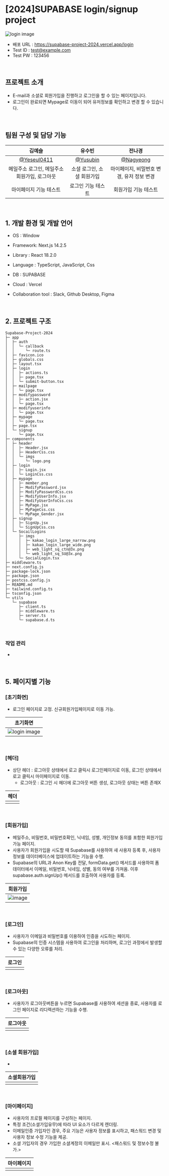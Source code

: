 # [2024]SUPABASE login/signup project

![login image](https://github.com/user-attachments/assets/b665a4a3-2b4a-4e32-8814-f005a88a3e88)

- 배포 URL : https://supabase-project-2024.vercel.app/login
- Test ID : test@example.com
- Test PW : 123456

<br>

## 프로젝트 소개

- E-mail과 소셜로 회원가입을 진행하고 로그인을 할 수 있는 페이지입니다.
- 로그인이 완료되면 Mypage로 이동이 되어 유저정보를 확인하고 변경 할 수 있습니다.

<br>

## 팀원 구성 및 담당 기능

<div align="center">

|                  **김예슬**                   |               **유수빈**                |               **전나경**               |
| :-------------------------------------------: | :-------------------------------------: | :------------------------------------: |
| [ @Yeseul0411](https://github.com/Yeseul0411) | [ @Yusubin](https://github.com/Yusubin) | [@Nagyeong](https://github.com/nage24) |
|   메일주소 로그인, 메일주소 회원가입, 로그아웃    |         소셜 로그인, 소셜 회원가입         | 마이페이지, 비밀번호 변경, 유저 정보 변경 |
|              마이페이지 기능 테스트             |         로그인 기능 테스트                |           회원가입 기능 테스트          |


</div>

<br>

## 1. 개발 환경 및 개발 언어

- OS : Window
- Framework: Next.js 14.2.5
- Library : React 18.2.0
- Language : TypeScript, JavaScript, Css
- DB : SUPABASE
- Cloud : Vercel
- Collaboration tool : Slack, Github Desktop, Figma

  <br>

## 2. 프로젝트 구조

```
Supabase-Project-2024
├─ app
│  ├─ auth
│  │  └─ callback
│  │     └─ route.ts
│  ├─ favicon.ico
│  ├─ globals.css
│  ├─ layout.tsx
│  ├─ login
│  │  ├─ actions.ts
│  │  ├─ page.tsx
│  │  └─ submit-button.tsx
│  ├─ mailpage
│  │  └─ page.tsx
│  ├─ modifypassword
│  │  ├─ action.jsx
│  │  └─ page.tsx
│  ├─ modifyuserinfo
│  │  └─ page.tsx
│  ├─ mypage
│  │  └─ page.tsx
│  ├─ page.tsx
│  └─ signup
│     └─ page.tsx
├─ components
│  ├─ header
│  │  ├─ Header.jsx
│  │  ├─ HeaderCss.css
│  │  └─ imgs
│  │     └─ logo.png
│  ├─ login
│  │  ├─ Login.jsx
│  │  └─ LoginCss.css
│  ├─ mypage
│  │  ├─ member.png
│  │  ├─ ModifyPassword.jsx
│  │  ├─ ModifyPasswordCss.css
│  │  ├─ ModifyUserInfo.jsx
│  │  ├─ ModifyUserInfoCss.css
│  │  ├─ MyPage.jsx
│  │  ├─ MyPageCss.css
│  │  └─ MyPage_Gender.jsx
│  ├─ signup
│  │  ├─ SignUp.jsx
│  │  └─ SignUpCss.css
│  └─ SocailLogins
│     ├─ imgs
│     │  ├─ kakao_login_large_narrow.png
│     │  ├─ kakao_login_large_wide.png
│     │  ├─ web_light_sq_ctn@3x.png
│     │  └─ web_light_sq_SU@3x.png
│     └─ SocialLogin.tsx
├─ middleware.ts
├─ next.config.js
├─ package-lock.json
├─ package.json
├─ postcss.config.js
├─ README.md
├─ tailwind.config.ts
├─ tsconfig.json
└─ utils
   └─ supabase
      ├─ client.ts
      ├─ middleware.ts
      ├─ server.ts
      └─ supabase.d.ts

```

<br>

### 작업 관리

-

<br>

## 5. 페이지별 기능

### [초기화면]

- 로그인 페이지로 고정. 신규회원가입페이지로 이동 가능. 

| 초기화면 |
| -------- |
|  ![login image](https://github.com/user-attachments/assets/b665a4a3-2b4a-4e32-8814-f005a88a3e88)         |

<br>

### [헤더]

- 상단 헤더 : 로그아웃 상태에서 로고 클릭시 로그인페이지로 이동, 로그인 상태에서 로고 클릭시 마이페이지로 이동.
  - 로그아웃 : 로그인 시 헤더에 로그아웃 버튼 생성, 로그아웃 상태는 버튼 존재X

| 헤더 |
| ---- |
|      |

<br>

### [회원가입]

- 메일주소, 비밀번호, 비밀번호확인, 닉네임, 성별, 개인정보 동의를 포함한 회원가입 가능 페이지.
- 사용자가 회원가입을 시도할 때 Supabase를 사용하여 새 사용자 등록 후, 사용자 정보를 데이터베이스에 업데이트하는 기능을 수행.
- Supabase의 URL과 Anon Key를 전달, formData.get() 메서드를 사용하여 폼 데이터에서 이메일, 비밀번호, 닉네임, 성별, 동의 여부를 가져옴.
   이후 supabase.auth.signUp() 메서드를 호출하여 사용자를 등록.

| 회원가입 |
| -------- |
|   ![image](https://github.com/user-attachments/assets/92df88cd-00ff-4584-8611-23224276e7c1)    |

<br>

### [로그인]

- 사용자가 이메일과 비밀번호를 이용하여 인증을 시도하는 페이지. 
- Supabase의 인증 시스템을 사용하여 로그인을 처리하며, 로그인 과정에서 발생할 수 있는 다양한 오류를 처리.

| 로그인 |
| ------ |
|        |

<br>

### [로그아웃]

- 사용자가 로그아웃버튼을 누르면 Supabase를 사용하여 세션을 종료, 사용자를 로그인 페이지로 리디렉션하는 기능을 수행.

| 로그아웃 |
| -------- |
|          |

<br>

### [소셜 회원가입]

- 

| 소셜회원가입 |
| ---- |
|      |

<br>

### [마이페이지]

- 사용자의 프로필 페이지를 구성하는 페이지.
- 특정 조건(소셜가입유무)에 따라 UI 요소가 다르게 렌더링.
- 이메일인증 가입자인 경우, 주요 기능은 사용자 정보를 표시하고, 패스워드 변경 및 사용자 정보 수정 기능을 제공. 
- 소셜 가입자의 경우 가입한 소셜계정의 이메일만 표시. <패스워드 및 정보수정 불가.>

| 마이페이지 |
| ---------- |
|            |

<br>

